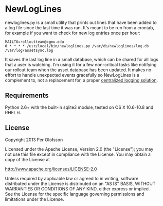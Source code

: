NewLogLines
===========

newloglines.py is a small utility that prints out lines that have been added to a log file since the last time it was run. It's meant to be run from a crontab, for example if you want to check for new log entries once per hour:

    MAILTO=rolloutteam@cgnu.edu
    0 * * * * /usr/local/bin/newloglines.py /var/db/newloglines/log.db /var/log/assetsync.log

It saves the last log line in a small database, which can be shared for all logs that a user is watching. I'm using it for a few non-critical tasks like notifying our rollout team when the asset database has been updated. It makes no effort to handle unexpected events gracefully so NewLogLines is a complement to, not a replacement for, a proper [centralized logging solution](https://www.google.com/search?q=site%3Astackoverflow.com+centralized+logging).


Requirements
------------

Python 2.6+ with the built-in sqlite3 module, tested on OS X 10.6-10.8 and RHEL 6.


License
-------

Copyright 2013 Per Olofsson

Licensed under the Apache License, Version 2.0 (the "License");
you may not use this file except in compliance with the License.
You may obtain a copy of the License at

http://www.apache.org/licenses/LICENSE-2.0

Unless required by applicable law or agreed to in writing, software
distributed under the License is distributed on an "AS IS" BASIS,
WITHOUT WARRANTIES OR CONDITIONS OF ANY KIND, either express or implied.
See the License for the specific language governing permissions and
limitations under the License.
